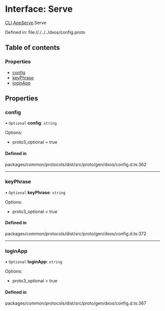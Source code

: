 # Interface: Serve

[CLI](../modules/dxos_config.defs.Runtime.CLI.md).[AppServe](../modules/dxos_config.defs.Runtime.CLI.AppServe.md).Serve

Defined in:
  file://./../../dxos/config.proto

## Table of contents

### Properties

- [config](dxos_config.defs.Runtime.CLI.AppServe.Serve.md#config)
- [keyPhrase](dxos_config.defs.Runtime.CLI.AppServe.Serve.md#keyphrase)
- [loginApp](dxos_config.defs.Runtime.CLI.AppServe.Serve.md#loginapp)

## Properties

### config

• `Optional` **config**: `string`

Options:
  - proto3_optional = true

#### Defined in

packages/common/protocols/dist/src/proto/gen/dxos/config.d.ts:362

___

### keyPhrase

• `Optional` **keyPhrase**: `string`

Options:
  - proto3_optional = true

#### Defined in

packages/common/protocols/dist/src/proto/gen/dxos/config.d.ts:372

___

### loginApp

• `Optional` **loginApp**: `string`

Options:
  - proto3_optional = true

#### Defined in

packages/common/protocols/dist/src/proto/gen/dxos/config.d.ts:367
